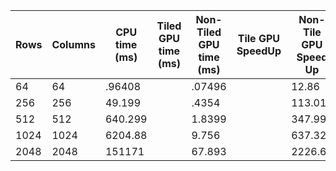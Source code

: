 | Rows | Columns | CPU time (ms) | Tiled GPU time (ms) | Non-Tiled GPU time (ms) | Tile GPU SpeedUp | Non-Tile GPU Speed Up|
|------|---------|---------------|---------------------|-------------------------|------------------|----------------------|
|64|64|.96408| |.07496| | 12.86|
|256|256|49.199| |.4354| |113.01|
|512|512|640.299| |1.8399| |347.998|
|1024|1024|6204.88| |9.756| |637.32|
|2048|2048|151171| |67.893| |2226.62|
